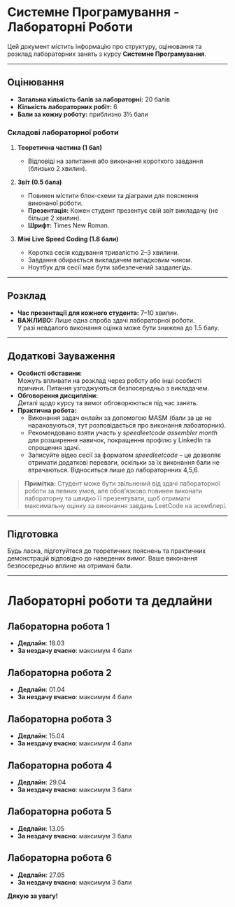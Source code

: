 # Системне Програмування - Лабораторні Роботи

Цей документ містить інформацію про структуру, оцінювання та розклад лабораторних занять з курсу **Системне Програмування**.

---

## Оцінювання

- **Загальна кількість балів за лабораторні:** 20 балів  
- **Кількість лабораторних робіт:** 6  
- **Бали за кожну роботу:** приблизно 3⅓ бали

### Складові лабораторної роботи

1. **Теоретична частина (1 бал)**  
   - Відповіді на запитання або виконання короткого завдання (близько 2 хвилин).

2. **Звіт (0.5 бала)**  
   - Повинен містити блок-схеми та діаграми для пояснення виконаної роботи.  
   - **Презентація:** Кожен студент презентує свій звіт викладачу (не більше 2 хвилин).  
   - **Шрифт:** Times New Roman.

3. **Міні Live Speed Coding (1.8 бали)**  
   - Коротка сесія кодування тривалістю 2–3 хвилини.  
   - Завдання обирається викладачем випадковим чином.  
   - Ноутбук для сесії має бути забезпечений заздалегідь.

---

## Розклад

- **Час презентації для кожного студента:** 7–10 хвилин.
- **ВАЖЛИВО:** Лише одна спроба здачі лабораторної роботи.  
  У разі невдалого виконання оцінка може бути знижена до 1.5 балу.

---

## Додаткові Зауваження

- **Особисті обставини:**  
  Можуть впливати на розклад через роботу або інші особисті причини. Питання узгоджуються безпосередньо з викладачем.
- **Обговорення дисципліни:**  
  Деталі щодо курсу та вимог обговорюються під час занять.
- **Практична робота:**  
  - Виконання задач онлайн за допомогою MASM (бали за це не нараховуються, тут розповідається про виконання лабоаторних).
  - Рекомендовано взяти участь у *speedleetcode assembler month* для розширення навичок, покращення профілю у LinkedIn та спрощення здачі.  
  - Записуйте відео сесії за форматом *speedleetcode* – це дозволяє отримати додаткові переваги, оскільки за їх виконання бали не втрачаються. Відноситься лише до лабораторнних 4,5,6.

> **Примітка:** Студент може бути звільнений від здачі лабораторної роботи за певних умов, але обов’язково повинен виконати лабораторну та швидко її презентувати, щоб отримати максимальну оцінку за виконання завдань LeetCode на асемблері.

---

## Підготовка

Будь ласка, підготуйтеся до теоретичних пояснень та практичних демонстрацій відповідно до наведених вимог. Ваше виконання безпосередньо вплине на отримані бали.

---

# Лабораторні роботи та дедлайни

## Лабораторна робота 1
- **Дедлайн**: 18.03
- **За нездачу вчасно**: максимум 4 бали

## Лабораторна робота 2
- **Дедлайн**: 01.04
- **За нездачу вчасно**: максимум 4 бали

## Лабораторна робота 3
- **Дедлайн**: 15.04
- **За нездачу вчасно**: максимум 4 бали

## Лабораторна робота 4
- **Дедлайн**: 29.04
- **За нездачу вчасно**: максимум 3 бали

## Лабораторна робота 5
- **Дедлайн**: 13.05
- **За нездачу вчасно**: максимум 3 бали

## Лабораторна робота 6
- **Дедлайн**: 27.05
- **За нездачу вчасно**: максимум 3 бали


**Дякую за увагу!**

